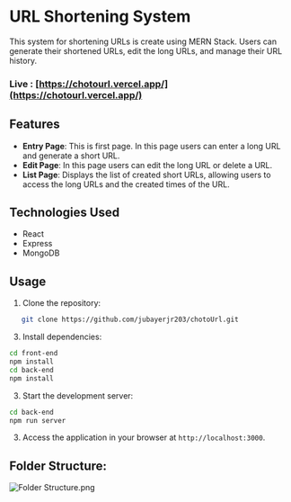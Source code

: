 # URL Shortening System

This system for shortening URLs is create using MERN Stack. Users can generate their shortened URLs, edit the long URLs, and manage their URL history.

### Live : [https://chotourl.vercel.app/](https://chotourl.vercel.app/)

## Features

- **Entry Page**: This is first page. In this page users can enter a long URL and generate a short URL.
- **Edit Page**: In this page users can edit the long URL or delete a URL.
- **List Page**: Displays the list of created short URLs, allowing users to access the long URLs and the created times of the URL.

## Technologies Used

- React
- Express
- MongoDB

## Usage

1. Clone the repository:

```bash
   git clone https://github.com/jubayerjr203/chotoUrl.git
```

3. Install dependencies:
```bash
cd front-end
npm install
cd back-end
npm install
```
3. Start the development server:
```bash
cd back-end
npm run server
```
3. Access the application in your browser at `http://localhost:3000`.

## Folder Structure:

![Folder Structure.png](https://raw.githubusercontent.com/jubayerjr203/chotoUrl/main/Folder%20Structure.png)                                                                            

